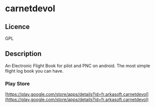 # carnetdevol

## Licence

GPL

## Description

An Electronic Flight Book for pilot and PNC on android.
The most simple flight log book you can have.

### Play Store

[https://play.google.com/store/apps/details?id=fr.arkasoft.carnetdevol](https://play.google.com/store/apps/details?id=fr.arkasoft.carnetdevol)
